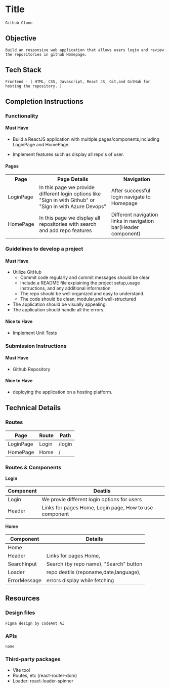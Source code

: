 # Title

    Github Clone

## Objective

    Build an responsive web application that allows users login and review the repositories in github Homepage.

## Tech Stack

    Frontend - ( HTML, CSS, Javascript, React JS, Git,and GitHub for hosting the repository. )

## Completion Instructions

### Functionality

#### Must Have

* Build a ReactJS application with multiple pages/components,including LoginPage and HomePage.

* Implement features such as display all repo's of user.

#### Pages

<table> 

<tr>
<th>Page</th><th>Page Details</th><th>Navigation</th>
</tr>

<tr>
<td>LoginPage</td> 
<td>In this page we provide different login options like "Sign in with Github"  or  "Sign in with Azure Devops"</td> 
<td>After successful login navigate to Homepage</td>
</tr>

<tr>
<td>HomePage</td>
<td>In this page we display all repositories with search and add repo features</td>
<td>Different navigation links in navigation bar(Header component)</td>
</tr>
</table>


### Guidelines to develop a project

#### Must Have

- Utilize GitHub
  - Commit code regularly and commit messages should be clear
  - Include a README file explaining the project setup,usage instructions, and any additional information
  - The repo should be well organized and easy to understand.
  - The code should be clean, modular,and well-structured
- The application should be visually appealing.
- The application should handle all the errors.


#### Nice to Have

- Implement Unit Tests

### Submission Instructions

#### Must Have

- Github Repository

#### Nice to Have

- deploying the application on a hosting platform.

## Technical Details

### Routes 

| Page         | Route        | Path       |
| ------------ | ------------ | ---------- |
| LoginPage    | Login        | /login     |
| HomePage     | Home         | /          |



### Routes & Components 

**Login** 

| Component   | Deatils                                          |
| ----------- | ------------------------                         |
| Login       | We provie different login options for users      |
| Header      | Links for pages Home, Login page, How to use component|

**Home** 

| Component       | Details                                      | 
| --------------- | -------------------------------------------- |
| Home            |                                              |
| Header          | Links for pages Home,                        | 
| SearchInput     | Search (by repo name), "Search" button       |
| Loader          | repo deatils (reponame,date,language),       |
| ErrorMessage    |  errors display while fetching               | 




## Resources

### Design files

    Figma design by codeAnt AI
### APIs

    none

### Third-party packages
- Vite tool
- Routes, etc (react-router-dom)
- Loader: react-loader-spinner